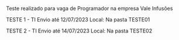 Teste realizado para vaga de Programador na empresa Vale Infusões

TESTE 1 - TI
Envio até 12/07/2023
Local: Na pasta TESTE01
 

TESTE 2 - TI
Envio até 14/07/2023
Local: Na pasta TESTE02